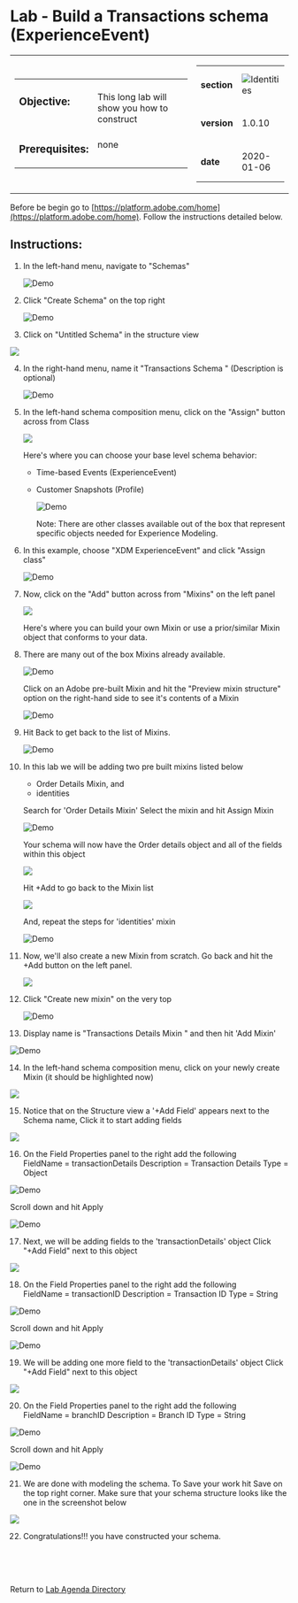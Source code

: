 Lab  - Build a Transactions schema (ExperienceEvent)
==========
<table style="border-collapse: collapse; border: none;" class="tab" cellspacing="0" cellpadding="0">

<tr style="border: none;">

<div align="left">
<td width="600" style="border: none;">
<table>
<tbody valign="top">
      <tr width="500">
            <td valign="top"><h3>Objective:</h3></td>
            <td valign="top"><br>This long lab will show you how to construct 
            </td>
     </tr>
     <tr width="500">
           <td valign="top"><h3>Prerequisites:</h3></td>
           <td valign="top"><br>none
           </td>
     </tr>
</tbody>
</table>
</td>
</div>

<div align="right">
<td style="border: none;" valign="top">

<table>
<tbody valign="top">
      <tr>
            <td valign="middle" height="70"><b>section</b></td>
            <td valign="middle" height="70"><img src="https://github.com/adobe/AEP-Hands-on-Labs/blob/master/assets/images/left_hand_nav_menu_schemas.png?raw=true" alt="Identities"></td>
      </tr>
      <tr>
            <td valign="middle" height="70"><b>version</b></td>
            <td valign="middle" height="70">1.0.10</td>
      </tr>
      <tr>
            <td valign="middle" height="70"><b>date</b></td>
            <td valign="middle" height="70">2020-01-06</td>
      </tr>
</tbody>
</table>
</td>
</div>

</tr>
</table>

Before be begin go to [https://platform.adobe.com/home](https://platform.adobe.com/home). Follow the instructions detailed below.

Instructions:
-----------------
1. In the left-hand menu, navigate to "Schemas"


      ![Demo](./images/schemahome.png)
      
      
2. Click "Create Schema" on the top right


      ![Demo](./images/schemacreate.png)
      
      
3. Click on "Untitled Schema" in the structure view


<!---
![Demo](./images/schemaname.png)
--->

<kbd><img src="./images/schemaname.png"  /></kdb>


      
      
4. In the right-hand menu, name it "Transactions Schema <your-assigned-number>" (Description is optional)
      
      
      ![Demo](./images/schemaname1.png)
      
      
5. In the left-hand schema composition menu, click on the "Assign" button across from Class


    <!---
    ![Demo](./images/schemaclassassign.png)
    --->

    <kbd><img src="./images/schemaclassassign.png"  /></kdb>

      
      
    Here's where you can choose your base level schema behavior:
    - Time-based Events (ExperienceEvent)
    - Customer Snapshots (Profile)
     
     
      ![Demo](./images/schemaclass.png)
      
      
      Note: There are other classes available out of the box that represent specific objects needed for Experience Modeling.

6. In this example, choose "XDM ExperienceEvent" and click "Assign class"


      ![Demo](./images/schemaclass1.png)
      
      
7. Now, click on the "Add" button across from "Mixins" on the left panel


    <!---
    ![Demo](./images/schemamixin.png)
    --->

    <kbd><img src="./images/schemamixin.png"  /></kdb>

      
      
      Here's where you can build your own Mixin or use a prior/similar Mixin object that conforms to your data.
      
8. There are many out of the box Mixins already available. 


      ![Demo](./images/schemamixinpreview.png)
      
     Click on an Adobe pre-built Mixin and hit the "Preview mixin structure" option on the right-hand side to see it's contents of a Mixin
      
      
      ![Demo](./images/schemamixinpreview1.png)
    
    
9. Hit Back to get back to the list of Mixins. 


      ![Demo](./images/schemamixinback.png)
      
      
10. In this lab we will be adding two pre built mixins listed below

      - Order Details Mixin, and 
      - identities
      
      Search for 'Order Details Mixin' Select the mixin and hit Assign Mixin
      
      
     ![Demo](./images/schemamixin1.png)
      
      
      Your schema will now have the Order details object and all of the fields within this object
      
      <!---
      ![Demo](./images/schemamixin2.png)
      --->

      <kbd><img src="./images/schemamixin2.png"  /></kdb>
             
             
      Hit +Add to go back to the Mixin list
      
      
       <!---
       ![Demo](./images/schemamixin3.png)
       --->

       <kbd><img src="./images/schemamixin3.png"  /></kdb>     
      
             
             
      And, repeat the steps for 'identities' mixin
      
      
       ![Demo](./images/schemamixin4.png)
             
             
        
11. Now, we'll also create a new Mixin from scratch. Go back and hit the +Add button on the left panel.

       <!---
       ![Demo](./images/schemamixin6.png)
       --->

       <kbd><img src="./images/schemamixin6.png"  /></kdb>    
       
      
      
12. Click "Create new mixin" on the very top


      ![Demo](./images/schemamixin7.png)
      
      
13. Display name is "Transactions Details Mixin <your-assigned-number>" and then hit 'Add Mixin'
      
      
![Demo](./images/schemamixin8.png)
     
     
     
14. In the left-hand schema composition menu, click on your newly create Mixin (it should be highlighted now)


<!---
![Demo](./images/schemamixin9.png)
--->

<kbd><img src="./images/schemamixin9.png"  /></kdb>   
       

15. Notice that on the Structure view a '+Add Field' appears next to the Schema name, Click it to start adding fields 


<!---
![Demo](./images/schemamixin10.png)
--->

<kbd><img src="./images/schemamixin10.png"  /></kdb>   


16. On the Field Properties panel to the right add the following  
      FieldName = transactionDetails
      Description = Transaction Details
      Type = Object


![Demo](./images/schemamixin11.png)


Scroll  down and hit Apply


![Demo](./images/schemaapply.png)


17. Next, we will be adding fields to the 'transactionDetails' object Click "+Add Field" next to this object

<!---
![Demo](./images/schemamixin12.png)
--->

<kbd><img src="./images/schemamixin12.png"  /></kdb>   



18. On the Field Properties panel to the right add the following  
      FieldName = transactionID
      Description = Transaction ID
      Type = String


![Demo](./images/schemamixin13.png)


Scroll down and hit Apply


![Demo](./images/schemaapply.png)


19. We will be adding one more field  to the 'transactionDetails' object Click "+Add Field" next to this object

<!---
![Demo](./images/schemamixin12.png)
--->

<kbd><img src="./images/schemamixin12.png"  /></kdb>



20. On the Field Properties panel to the right add the following  
      FieldName = branchID
      Description = Branch ID
      Type = String


![Demo](./images/schemamixin14.png)


Scroll down and hit Apply


![Demo](./images/schemaapply.png)
    
    
 21. We are done with modeling the schema. To Save your work hit Save on the top right corner. Make sure that your schema structure looks like the one in the screenshot below
 

<!---
![Demo](./images/schemafinal.png)
--->

<kbd><img src="./images/schemafinal.png"  /></kdb>

 
 
 22. Congratulations!!! you have constructed your schema.
 
<br>
<br>
<br>


Return to [Lab Agenda Directory](https://github.com/adobe/AEP-Hands-on-Labs/blob/master/labs/fsi/README.md#lab-agenda)


